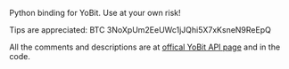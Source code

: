 Python binding for YoBit. Use at your own risk!

Tips are appreciated: BTC 3NoXpUm2EeUWc1jJQhi5X7xKsneN9ReEpQ

All the comments and descriptions are at [offical YoBit API page](https://yobit.net/en/api) and in the code.	